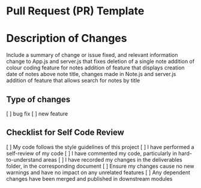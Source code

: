 # Pull Request (PR) Template

# Description of Changes
Include a summary of change or issue fixed, and relevant information
change to App.js and server.js that fixes deletion of a single note
addition of colour coding feature for notes
addition of feature that displays creation date of notes above note title, changes made in Note.js and server.js
addition of feature that allows search for notes by title

## Type of changes
[ ] bug fix
[ ] new feature

## Checklist for Self Code Review
 [ ] My code follows the style guidelines of this project
 [ ] I have performed a self-review of my code
 [ ] I have commented my code, particularly in hard-to-understand areas
 [ ] I have recorded my changes in the deliverables folder, in the corresponding document
 [ ] Ensure my changes cause no new warnings and have no impact on any unrelated features
 [ ] Any dependent changes have been merged and published in downstream modules
